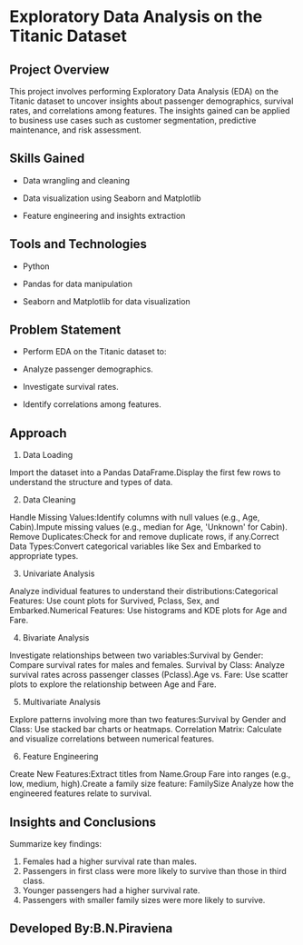 # Exploratory Data Analysis on the Titanic Dataset
## Project Overview

This project involves performing Exploratory Data Analysis (EDA) on the Titanic dataset to uncover insights about passenger demographics, survival rates, and correlations among features. The insights gained can be applied to business use cases such as customer segmentation, predictive maintenance, and risk assessment.

## Skills Gained

* Data wrangling and cleaning

* Data visualization using Seaborn and Matplotlib

* Feature engineering and insights extraction

## Tools and Technologies

* Python

* Pandas for data manipulation

* Seaborn and Matplotlib for data visualization

## Problem Statement

* Perform EDA on the Titanic dataset to:

* Analyze passenger demographics.

* Investigate survival rates.

* Identify correlations among features.

## Approach

1. Data Loading

 Import the dataset into a Pandas DataFrame.Display the first few rows to understand the structure and types of data.

2. Data Cleaning

 Handle Missing Values:Identify columns with null values (e.g., Age, Cabin).Impute missing values (e.g., median for Age, 'Unknown' for Cabin).
Remove Duplicates:Check for and remove duplicate rows, if any.Correct Data Types:Convert categorical variables like Sex and Embarked to appropriate types.

3. Univariate Analysis

  Analyze individual features to understand their distributions:Categorical Features: Use count plots for Survived, Pclass, Sex, and Embarked.Numerical Features: Use histograms and KDE plots for Age and Fare.

4. Bivariate Analysis

 Investigate relationships between two variables:Survival by Gender: Compare survival rates for males and females.
Survival by Class: Analyze survival rates across passenger classes (Pclass).Age vs. Fare: Use scatter plots to explore the relationship between Age and Fare.

5. Multivariate Analysis

 Explore patterns involving more than two features:Survival by Gender and Class: Use stacked bar charts or heatmaps.
Correlation Matrix: Calculate and visualize correlations between numerical features.

6. Feature Engineering

 Create New Features:Extract titles from Name.Group Fare into ranges (e.g., low, medium, high).Create a family size feature: FamilySize
Analyze how the engineered features relate to survival.

## Insights and Conclusions
Summarize key findings:
1. Females had a higher survival rate than males.
2. Passengers in first class were more likely to survive than those in third class.
3. Younger passengers had a higher survival rate.
4. Passengers with smaller family sizes were more likely to survive.


## Developed By:B.N.Piraviena
